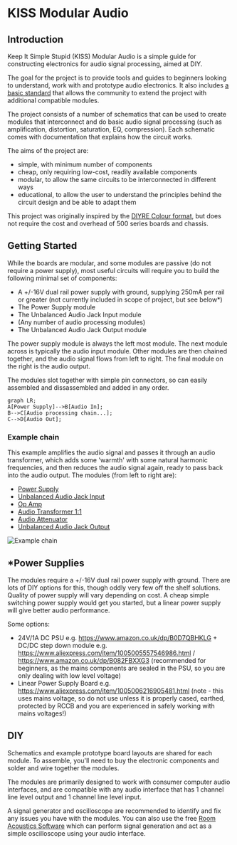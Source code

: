# KISS Modular Audio

## Introduction
Keep It Simple Stupid (KISS) Modular Audio is a simple guide for constructing electronics for audio signal processing, aimed at DIY.

The goal for the project is to provide tools and guides to beginners looking to understand, work with and prototype audio electronics. It also includes [a basic standard](KISS_STANDARD.md) that allows the community to extend the project with additional compatible modules.

The project consists of a number of schematics that can be used to create modules that interconnect and do basic audio signal processing (such as amplification, distortion, saturation, EQ, compression). Each schematic comes with documentation that explains how the circuit works.

The aims of the project are:
- simple, with minimum number of components
- cheap, only requiring low-cost, readily available components
- modular, to allow the same circuits to be interconnected in different ways
- educational, to allow the user to understand the principles behind the circuit design and be able to adapt them

This project was originally inspired by the [DIYRE Colour format](https://www.diyrecordingequipment.com/collections/colour), but does not require the cost and overhead of 500 series boards and chassis.

## Getting Started
While the boards are modular, and some modules are passive (do not require a power supply), most useful circuits will require you to build the following minimal set of components:
- A +/-16V dual rail power supply with ground, supplying 250mA per rail or greater (not currently included in scope of project, but see below*)
- The Power Supply module 
- The Unbalanced Audio Jack Input module
- (Any number of audio processing modules)
- The Unbalanced Audio Jack Output module

The power supply module is always the left most module. The next module across is typically the audio input module. Other modules are then chained together, and the audio signal flows from left to right. The final module on the right is the audio output.

The modules slot together with simple pin connectors, so can easily assembled and dissassembled and added in any order. 

```mermaid
graph LR;
A[Power Supply]-->B[Audio In];
B-->C[Audio processing chain...];
C-->D[Audio Out];
```

### Example chain
This example amplifies the audio signal and passes it through an audio transformer, which adds some 'warmth' with some natural harmonic frequencies, and then reduces the audio signal again, ready to pass back into the audio output. The modules (from left to right are):
- [Power Supply](modules/power-supply/MODULE.md)
- [Unbalanced Audio Jack Input](modules/unbalanced-line-audio-in/MODULE.md)
- [Op Amp](modules/op-amp/MODULE.md)
- [Audio Transformer 1:1](modules/transformer-1-1/MODULE.md)
- [Audio Attenuator](modules/attenuator/MODULE.md)
- [Unbalanced Audio Jack Output](modules/unbalanced-line-audio-out/MODULE.md)

![Example chain](example-chain.jpg)

## *Power Supplies
The modules require a +/-16V dual rail power supply with ground. There are lots of DIY options for this, though oddly very few off the shelf solutions. Quality of power supply will vary depending on cost. A cheap simple switching power supply would get you started, but a linear power supply will give better audio performance.

Some options:
- 24V/1A DC PSU e.g. https://www.amazon.co.uk/dp/B0D7QBHKLG + DC/DC step down module e.g. https://www.aliexpress.com/item/1005005557546986.html / https://www.amazon.co.uk/dp/B082FBXXG3 (recommended for beginners, as the mains components are sealed in the PSU, so you are only dealing with low level voltage)
- Linear Power Supply Board e.g. https://www.aliexpress.com/item/1005006216905481.html (note - this uses mains voltage, so do not use unless it is properly cased, earthed, protected by RCCB and you are experienced in safely working with mains voltages!)

## DIY
Schematics and example prototype board layouts are shared for each module. To assemble, you'll need to buy the electronic components and solder and wire together the modules.

The modules are primarily designed to work with consumer computer audio interfaces, and are compatible with any audio interface that has 1 channel line level output and 1 channel line level input.

A signal generator and oscilloscope are recommended to identify and fix any issues you have with the modules. You can also use the free [Room Acoustics Software](https://www.roomeqwizard.com/) which can perform signal generation and act as a simple oscilloscope using your audio interface.
